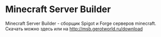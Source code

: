# Minecraft Server Builder
Minecraft Server Builder - сборщик Spigot и Forge серверов minecraft. Скачать можно здесь или на http://msb.gerotworld.ru/download
